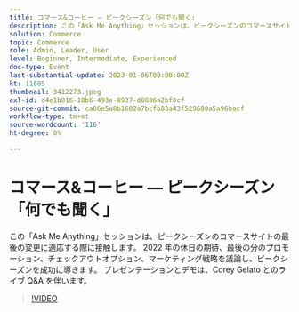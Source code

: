 ```yaml
---
title: コマース&コーヒー — ピークシーズン「何でも聞く」
description: この「Ask Me Anything」セッションは、ピークシーズンのコマースサイトの最後の変更に適応する際に接触します。 2022 年の休日の期待、最後の分のプロモーション、チェックアウトオプション、マーケティング戦略を議論し、ピークシーズンを成功に導きます。 プレゼンテーションとデモは、Corey Gelato とのライブ Q&A を伴います。
solution: Commerce
topic: Commerce
role: Admin, Leader, User
level: Beginner, Intermediate, Experienced
doc-type: Event
last-substantial-update: 2023-01-06T00:00:00Z
kt: 11605
thumbnail: 3412273.jpeg
exl-id: d4e1b816-10b6-493e-8937-d0836a2bf0cf
source-git-commit: ca06e5a8b1602a7bcfb83a43f529680a5a96bacf
workflow-type: tm+mt
source-wordcount: '116'
ht-degree: 0%

---
```


# コマース&amp;コーヒー — ピークシーズン「何でも聞く」

この「Ask Me Anything」セッションは、ピークシーズンのコマースサイトの最後の変更に適応する際に接触します。 2022 年の休日の期待、最後の分のプロモーション、チェックアウトオプション、マーケティング戦略を議論し、ピークシーズンを成功に導きます。 プレゼンテーションとデモは、Corey Gelato とのライブ Q&amp;A を伴います。

>[!VIDEO](https://video.tv.adobe.com/v/3412273/?quality=12&learn=on)
